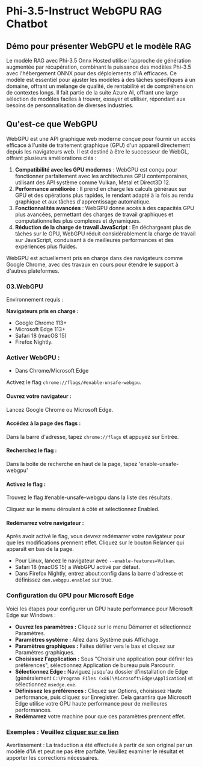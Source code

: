 # Phi-3.5-Instruct WebGPU RAG Chatbot

## Démo pour présenter WebGPU et le modèle RAG

Le modèle RAG avec Phi-3.5 Onnx Hosted utilise l'approche de génération augmentée par récupération, combinant la puissance des modèles Phi-3.5 avec l'hébergement ONNX pour des déploiements d'IA efficaces. Ce modèle est essentiel pour ajuster les modèles à des tâches spécifiques à un domaine, offrant un mélange de qualité, de rentabilité et de compréhension de contextes longs. Il fait partie de la suite Azure AI, offrant une large sélection de modèles faciles à trouver, essayer et utiliser, répondant aux besoins de personnalisation de diverses industries.

## Qu'est-ce que WebGPU
WebGPU est une API graphique web moderne conçue pour fournir un accès efficace à l'unité de traitement graphique (GPU) d'un appareil directement depuis les navigateurs web. Il est destiné à être le successeur de WebGL, offrant plusieurs améliorations clés :

1. **Compatibilité avec les GPU modernes** : WebGPU est conçu pour fonctionner parfaitement avec les architectures GPU contemporaines, utilisant des API système comme Vulkan, Metal et Direct3D 12.
2. **Performance améliorée** : Il prend en charge les calculs généraux sur GPU et des opérations plus rapides, le rendant adapté à la fois au rendu graphique et aux tâches d'apprentissage automatique.
3. **Fonctionnalités avancées** : WebGPU donne accès à des capacités GPU plus avancées, permettant des charges de travail graphiques et computationnelles plus complexes et dynamiques.
4. **Réduction de la charge de travail JavaScript** : En déchargeant plus de tâches sur le GPU, WebGPU réduit considérablement la charge de travail sur JavaScript, conduisant à de meilleures performances et des expériences plus fluides.

WebGPU est actuellement pris en charge dans des navigateurs comme Google Chrome, avec des travaux en cours pour étendre le support à d'autres plateformes.

### 03.WebGPU
Environnement requis :

**Navigateurs pris en charge :**
- Google Chrome 113+
- Microsoft Edge 113+
- Safari 18 (macOS 15)
- Firefox Nightly.

### Activer WebGPU :

- Dans Chrome/Microsoft Edge

Activez le flag `chrome://flags/#enable-unsafe-webgpu`.

#### Ouvrez votre navigateur :
Lancez Google Chrome ou Microsoft Edge.

#### Accédez à la page des flags :
Dans la barre d'adresse, tapez `chrome://flags` et appuyez sur Entrée.

#### Recherchez le flag :
Dans la boîte de recherche en haut de la page, tapez 'enable-unsafe-webgpu'

#### Activez le flag :
Trouvez le flag #enable-unsafe-webgpu dans la liste des résultats.

Cliquez sur le menu déroulant à côté et sélectionnez Enabled.

#### Redémarrez votre navigateur :

Après avoir activé le flag, vous devrez redémarrer votre navigateur pour que les modifications prennent effet. Cliquez sur le bouton Relancer qui apparaît en bas de la page.

- Pour Linux, lancez le navigateur avec `--enable-features=Vulkan`.
- Safari 18 (macOS 15) a WebGPU activé par défaut.
- Dans Firefox Nightly, entrez about:config dans la barre d'adresse et définissez `dom.webgpu.enabled` sur true.

### Configuration du GPU pour Microsoft Edge

Voici les étapes pour configurer un GPU haute performance pour Microsoft Edge sur Windows :

- **Ouvrez les paramètres :** Cliquez sur le menu Démarrer et sélectionnez Paramètres.
- **Paramètres système :** Allez dans Système puis Affichage.
- **Paramètres graphiques :** Faites défiler vers le bas et cliquez sur Paramètres graphiques.
- **Choisissez l'application :** Sous "Choisir une application pour définir les préférences", sélectionnez Application de bureau puis Parcourir.
- **Sélectionnez Edge :** Naviguez jusqu'au dossier d'installation de Edge (généralement `C:\Program Files (x86)\Microsoft\Edge\Application`) et sélectionnez `msedge.exe`.
- **Définissez les préférences :** Cliquez sur Options, choisissez Haute performance, puis cliquez sur Enregistrer.
Cela garantira que Microsoft Edge utilise votre GPU haute performance pour de meilleures performances.
- **Redémarrez** votre machine pour que ces paramètres prennent effet.

### Exemples : Veuillez [cliquer sur ce lien](https://github.com/microsoft/aitour-exploring-cutting-edge-models/tree/main/src/02.ONNXRuntime/01.WebGPUChatRAG)

Avertissement : La traduction a été effectuée à partir de son original par un modèle d'IA et peut ne pas être parfaite. 
Veuillez examiner le résultat et apporter les corrections nécessaires.